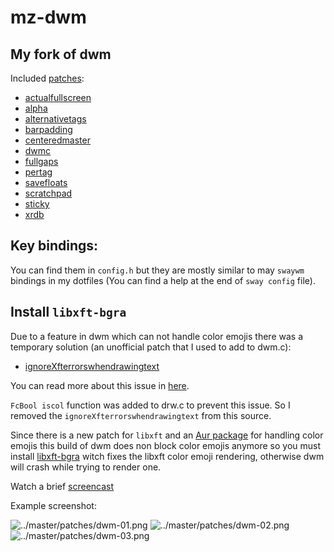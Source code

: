 # mz-dwm
## My fork of dwm

Included [patches](../../tree/master/patches):

+ [actualfullscreen](https://dwm.suckless.org/patches/actualfullscreen/)
+ [alpha](https://dwm.suckless.org/patches/alpha/)
+ [alternativetags](https://dwm.suckless.org/patches/alternativetags/)
+ [barpadding](https://dwm.suckless.org/patches/barpadding/)
+ [centeredmaster](https://dwm.suckless.org/patches/centeredmaster/)
+ [dwmc](https://dwm.suckless.org/patches/dwmc/)
+ [fullgaps](https://dwm.suckless.org/patches/fullgaps/)
+ [pertag](https://dwm.suckless.org/patches/pertag/)
+ [savefloats](https://dwm.suckless.org/patches/save_floats/)
+ [scratchpad](https://dwm.suckless.org/patches/scratchpad/)
+ [sticky](https://dwm.suckless.org/patches/sticky/)
+ [xrdb](https://dwm.suckless.org/patches/xrdb/)

## Key bindings:

You can find them in `config.h` but they are mostly similar to may `swaywm` bindings in my dotfiles (You can find a help at the end of `sway config` file).

## Install `libxft-bgra`

Due to a feature in dwm which can not handle color emojis there was a temporary solution (an unofficial patch that I used to add to dwm.c):

+ [ignoreXfterrorswhendrawingtext](../master/patches/ignoreXfterrorswhendrawingtext.diff)

You can read more about this issue in [here](https://groups.google.com/forum/#!topic/wmii/7bncCahYIww).

`FcBool iscol` function was added to drw.c to prevent this issue. So I removed the `ignoreXfterrorswhendrawingtext` from this source.

Since there is a new patch for `libxft` and an [Aur package](https://aur.archlinux.org/packages/libxft-bgra/) for handling color emojis this build of dwm does non block color emojis anymore so you must install [libxft-bgra](https://aur.archlinux.org/packages/libxft-bgra/) witch fixes the libxft color emoji rendering, otherwise dwm will crash while trying to render one.

Watch a brief [screencast](https://open.lbry.com/@mzeinali:c/dwm:7)

Example screenshot:

![../master/patches/dwm-01.png](../master/patches/dwm-01.png)
![../master/patches/dwm-02.png](../master/patches/dwm-02.png)
![../master/patches/dwm-03.png](../master/patches/dwm-03.png)

 
